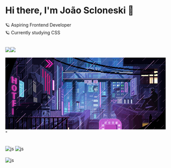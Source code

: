 

<main>
 <!--
**jscloneski/jscloneski** is a ✨ _special_ ✨ repository because its `README.md` (this file) appears on your GitHub profile.
-->

### <h1> Hi there, I'm João Scloneski 🚀 </h1>

🪐 Aspiring Frontend Developer
<br>
🪐 Currently studying CSS

<br>

<!--
Linkedin and email hyperlink
-->
 
  <div style="display: flex">
    <a 
       href="https://www.linkedin.com/in/jscloneskidev/" target="_blank" rel="noopener">
       <img src="https://img.shields.io/badge/-LinkedIn-%230077B5?style=for-the-badge&logo=linkedin&logoColor=white">
    </a>
    <a 
       href="mailto: jscloneski.dev@gmail.com" target="_blank">
       <img src="https://img.shields.io/badge/-Gmail-%23333?style=for-the-badge&logo=gmail&logoColor=white">
    </a>
  </div>

<!--
Gif:
-->
 

![](giphy.gif)"

<br>

<!--
Read me status:
-->

  <div align="left">
   <img height=145em align="center" src="https://github-readme-stats.vercel.app/api?username=jscloneski&hide=contribs,prs&show_icons=true&theme=tokyonight" alt="js" />
   <img height=145em align="center" src="http://github-readme-streak-stats.herokuapp.com?user=jscloneski&theme=tokyonight" alt="js" />
  </div>

 <br>

  <div align="left">
   <img height=161em align="center" src="https://github-readme-stats.vercel.app/api/top-langs/?username=jscloneski&&layout=compact&theme=tokyonight" alt="js" />
  </div>


<br>
 

</main>



